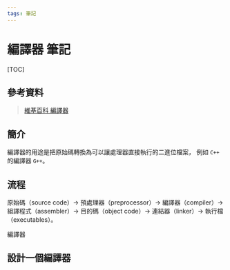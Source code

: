 ```yaml
---
tags: 筆記
---
```


# 編譯器 筆記

[TOC]

## 參考資料

> [維基百科 編譯器](https://zh.wikipedia.org/zh-tw/編譯器)

## 簡介

編譯器的用途是把原始碼轉換為可以讓處理器直接執行的二進位檔案，
例如 `C++` 的編譯器 `G++`。

## 流程

原始碼（source code）→ 
預處理器（preprocessor）→ 
編譯器（compiler）→ 
組譯程式（assembler）→ 
目的碼（object code）→ 
連結器（linker）→ 
執行檔（executables）。

編譯器

## 設計一個編譯器

<!-- 未完成 -->
